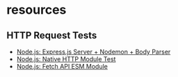 # resources

## HTTP Request Tests
  * [Node.js: Express.js Server + Nodemon + Body Parser](https://github.com/ztephm/resources/tree/main/request-tests/node-express-server)
  * [Node.js: Native HTTP Module Test](https://github.com/ztephm/resources/tree/main/request-tests/node-http)
  * [Node.js: Fetch API ESM Module](https://github.com/ztephm/resources/tree/main/request-tests/node-fetch-esm)
